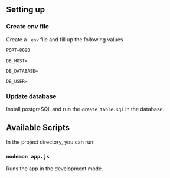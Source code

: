 ## Setting up

### Create env file

Create a `.env` file and fill up the following values

`PORT=8080`

`DB_HOST=`

`DB_DATABASE=`

`DB_USER=`

### Update database

Install postgreSQL and run the `create_table.sql` in the database.

## Available Scripts

In the project directory, you can run:

### `nodemon app.js`

Runs the app in the development mode.

